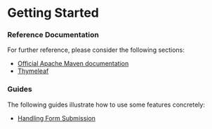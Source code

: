 # Getting Started

### Reference Documentation
For further reference, please consider the following sections:

* [Official Apache Maven documentation](https://maven.apache.org/guides/index.html)
* [Thymeleaf](https://docs.spring.io/spring-boot/docs/{bootVersion}/reference/htmlsingle/#boot-features-spring-mvc-template-engines)

### Guides
The following guides illustrate how to use some features concretely:

* [Handling Form Submission](https://spring.io/guides/gs/handling-form-submission/)

